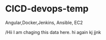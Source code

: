 # CICD-devops-temp
Angular,Docker,Jenkins, Ansible, EC2



/Hii I am chaging this data here.
hi again
kj
jjnk
